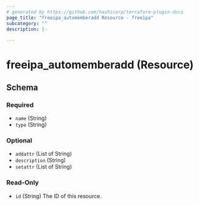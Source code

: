 ```yaml
---
# generated by https://github.com/hashicorp/terraform-plugin-docs
page_title: "freeipa_automemberadd Resource - freeipa"
subcategory: ""
description: |-
  
---
```


# freeipa_automemberadd (Resource)





<!-- schema generated by tfplugindocs -->
## Schema

### Required

- `name` (String)
- `type` (String)

### Optional

- `addattr` (List of String)
- `description` (String)
- `setattr` (List of String)

### Read-Only

- `id` (String) The ID of this resource.
